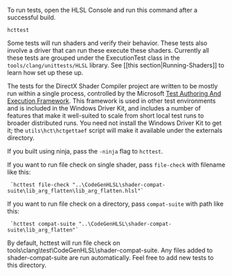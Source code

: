 To run tests, open the HLSL Console and run this command after a successful build.

    hcttest

Some tests will run shaders and verify their behavior. These tests also involve a driver that can run these execute these shaders. Currently all these tests are grouped under the ExecutionTest class in the `tools/clang/unittests/HLSL` library. See [[this section|Running-Shaders]] to learn how set up these up.

The tests for the DirectX Shader Compiler project are written to be mostly run within a single process, controlled by the Microsoft [Test Authoring And Execution Framework](https://msdn.microsoft.com/en-us/windows/hardware/drivers/taef/index). This framework is used in other test environments and is included in the Windows Driver Kit, and includes a number of features that make it well-suited to scale from short local test runs to broader distributed runs. You need not install the Windows Driver Kit to get it; the `utils\hct\hctgettaef` script will make it available under the externals directory.

If you built using ninja, pass the `-ninja` flag to `hcttest`.

If you want to run file check on single shader, pass `file-check` with filename like this:

     `hcttest file-check "..\CodeGenHLSL\shader-compat-suite\lib_arg_flatten\lib_arg_flatten.hlsl"`
    
If you want to run file check on a directory, pass `compat-suite` with path like this:

     `hcttest compat-suite "..\CodeGenHLSL\shader-compat-suite\lib_arg_flatten"`

By default, hcttest will run file check on tools\clang\test\CodeGenHLSL\shader-compat-suite. Any files added to shader-compat-suite are run automatically. Feel free to add new tests to this directory.
